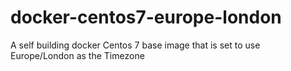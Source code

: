 # docker-centos7-europe-london
A self building docker Centos 7 base image that is set to use Europe/London as the Timezone
